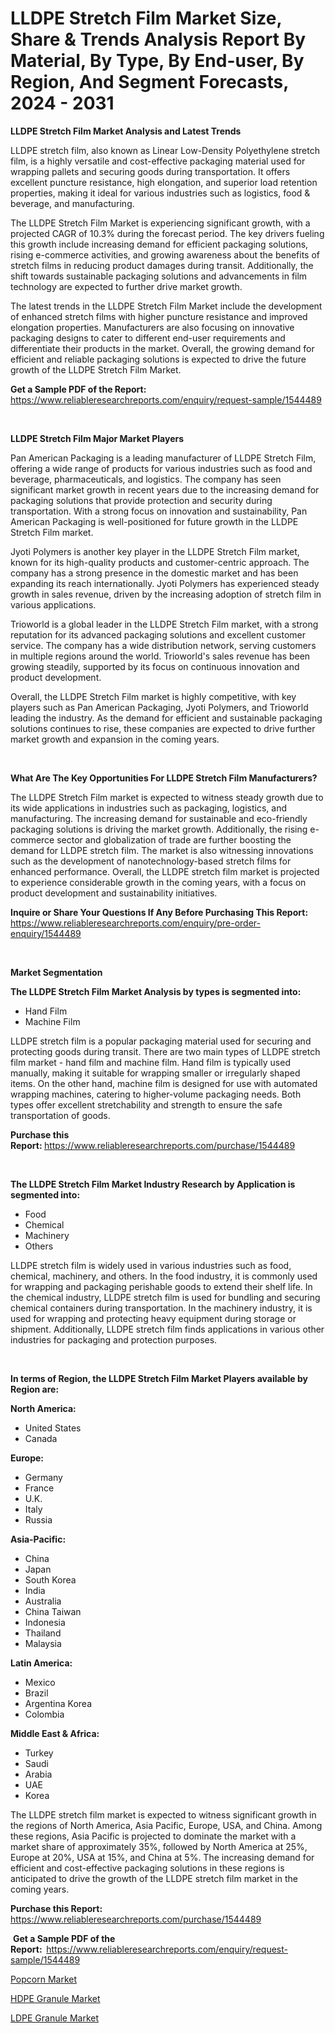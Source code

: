 <p><h1>LLDPE Stretch Film Market Size, Share & Trends Analysis Report By Material, By Type, By End-user, By Region, And Segment Forecasts, 2024 - 2031</h1></p><p><strong>LLDPE Stretch Film Market Analysis and Latest Trends</strong></p>
<p><p>LLDPE stretch film, also known as Linear Low-Density Polyethylene stretch film, is a highly versatile and cost-effective packaging material used for wrapping pallets and securing goods during transportation. It offers excellent puncture resistance, high elongation, and superior load retention properties, making it ideal for various industries such as logistics, food & beverage, and manufacturing.</p><p>The LLDPE Stretch Film Market is experiencing significant growth, with a projected CAGR of 10.3% during the forecast period. The key drivers fueling this growth include increasing demand for efficient packaging solutions, rising e-commerce activities, and growing awareness about the benefits of stretch films in reducing product damages during transit. Additionally, the shift towards sustainable packaging solutions and advancements in film technology are expected to further drive market growth.</p><p>The latest trends in the LLDPE Stretch Film Market include the development of enhanced stretch films with higher puncture resistance and improved elongation properties. Manufacturers are also focusing on innovative packaging designs to cater to different end-user requirements and differentiate their products in the market. Overall, the growing demand for efficient and reliable packaging solutions is expected to drive the future growth of the LLDPE Stretch Film Market.</p></p>
<p><strong>Get a Sample PDF of the Report:&nbsp;</strong> <a href="https://www.reliableresearchreports.com/enquiry/request-sample/1544489">https://www.reliableresearchreports.com/enquiry/request-sample/1544489</a></p>
<p>&nbsp;</p>
<p><strong>LLDPE Stretch Film Major Market Players</strong></p>
<p><p>Pan American Packaging is a leading manufacturer of LLDPE Stretch Film, offering a wide range of products for various industries such as food and beverage, pharmaceuticals, and logistics. The company has seen significant market growth in recent years due to the increasing demand for packaging solutions that provide protection and security during transportation. With a strong focus on innovation and sustainability, Pan American Packaging is well-positioned for future growth in the LLDPE Stretch Film market.</p><p>Jyoti Polymers is another key player in the LLDPE Stretch Film market, known for its high-quality products and customer-centric approach. The company has a strong presence in the domestic market and has been expanding its reach internationally. Jyoti Polymers has experienced steady growth in sales revenue, driven by the increasing adoption of stretch film in various applications.</p><p>Trioworld is a global leader in the LLDPE Stretch Film market, with a strong reputation for its advanced packaging solutions and excellent customer service. The company has a wide distribution network, serving customers in multiple regions around the world. Trioworld's sales revenue has been growing steadily, supported by its focus on continuous innovation and product development.</p><p>Overall, the LLDPE Stretch Film market is highly competitive, with key players such as Pan American Packaging, Jyoti Polymers, and Trioworld leading the industry. As the demand for efficient and sustainable packaging solutions continues to rise, these companies are expected to drive further market growth and expansion in the coming years.</p></p>
<p>&nbsp;</p>
<p><strong>What Are The Key Opportunities For LLDPE Stretch Film Manufacturers?</strong></p>
<p><p>The LLDPE Stretch Film market is expected to witness steady growth due to its wide applications in industries such as packaging, logistics, and manufacturing. The increasing demand for sustainable and eco-friendly packaging solutions is driving the market growth. Additionally, the rising e-commerce sector and globalization of trade are further boosting the demand for LLDPE stretch film. The market is also witnessing innovations such as the development of nanotechnology-based stretch films for enhanced performance. Overall, the LLDPE stretch film market is projected to experience considerable growth in the coming years, with a focus on product development and sustainability initiatives.</p></p>
<p><strong>Inquire or Share Your Questions If Any Before Purchasing This Report:</strong> <a href="https://www.reliableresearchreports.com/enquiry/pre-order-enquiry/1544489">https://www.reliableresearchreports.com/enquiry/pre-order-enquiry/1544489</a></p>
<p>&nbsp;</p>
<p><strong>Market Segmentation</strong></p>
<p><strong>The LLDPE Stretch Film Market Analysis by types is segmented into:</strong></p>
<p><ul><li>Hand Film</li><li>Machine Film</li></ul></p>
<p><p>LLDPE stretch film is a popular packaging material used for securing and protecting goods during transit. There are two main types of LLDPE stretch film market - hand film and machine film. Hand film is typically used manually, making it suitable for wrapping smaller or irregularly shaped items. On the other hand, machine film is designed for use with automated wrapping machines, catering to higher-volume packaging needs. Both types offer excellent stretchability and strength to ensure the safe transportation of goods.</p></p>
<p><strong>Purchase this Report:&nbsp;</strong><a href="https://www.reliableresearchreports.com/purchase/1544489">https://www.reliableresearchreports.com/purchase/1544489</a></p>
<p>&nbsp;</p>
<p><strong>The LLDPE Stretch Film Market Industry Research by Application is segmented into:</strong></p>
<p><ul><li>Food</li><li>Chemical</li><li>Machinery</li><li>Others</li></ul></p>
<p><p>LLDPE stretch film is widely used in various industries such as food, chemical, machinery, and others. In the food industry, it is commonly used for wrapping and packaging perishable goods to extend their shelf life. In the chemical industry, LLDPE stretch film is used for bundling and securing chemical containers during transportation. In the machinery industry, it is used for wrapping and protecting heavy equipment during storage or shipment. Additionally, LLDPE stretch film finds applications in various other industries for packaging and protection purposes.</p></p>
<p>&nbsp;</p>
<p><strong>In terms of Region, the LLDPE Stretch Film Market Players available by Region are:</strong></p>
<p>
    <p> <strong> North America: </strong>
        <ul>
            <li>United States</li>
            <li>Canada</li>
        </ul>
        </p> 
    <p> <strong> Europe: </strong>
        <ul>
            <li>Germany</li>
            <li>France</li>
            <li>U.K.</li>
            <li>Italy</li>
            <li>Russia</li>
        </ul>
        </p> 
    <p> <strong> Asia-Pacific: </strong>
        <ul>
            <li>China</li>
            <li>Japan</li>
            <li>South Korea</li>
            <li>India</li>
            <li>Australia</li>
            <li>China Taiwan</li>
            <li>Indonesia</li>
            <li>Thailand</li>
            <li>Malaysia</li>
        </ul>
        </p> 
    <p> <strong> Latin America: </strong>
        <ul>
            <li>Mexico</li>
            <li>Brazil</li>
            <li>Argentina Korea</li>
            <li>Colombia</li>
        </ul>
        </p> 
    <p> <strong> Middle East & Africa: </strong>
        <ul>
            <li>Turkey</li>
            <li>Saudi</li>
            <li>Arabia</li>
            <li>UAE</li>
            <li>Korea</li>
        </ul>
    </p>
    </p>
<p><p>The LLDPE stretch film market is expected to witness significant growth in the regions of North America, Asia Pacific, Europe, USA, and China. Among these regions, Asia Pacific is projected to dominate the market with a market share of approximately 35%, followed by North America at 25%, Europe at 20%, USA at 15%, and China at 5%. The increasing demand for efficient and cost-effective packaging solutions in these regions is anticipated to drive the growth of the LLDPE stretch film market in the coming years.</p></p>
<p><strong>Purchase this Report: </strong><a href="https://www.reliableresearchreports.com/purchase/1544489">https://www.reliableresearchreports.com/purchase/1544489</a></p>
<p>&nbsp;<strong>Get a Sample PDF of the Report:&nbsp;&nbsp;</strong><a href="https://www.reliableresearchreports.com/enquiry/request-sample/1544489">https://www.reliableresearchreports.com/enquiry/request-sample/1544489</a></p>
<p><strong></strong></p>
<p><p><a href="https://view.publitas.com/reportprime-1/popcorn-market-research-report-provides-critical-insights-that-can-help-shape-business-development-and-investment-strategies/">Popcorn Market</a></p><p><a href="https://github.com/lataunyatinikmelvin59ilbd0dv/Market-Research-Report-List-1/blob/main/hdpe-granule-market.md">HDPE Granule Market</a></p><p><a href="https://github.com/pgtimber/Market-Research-Report-List-1/blob/main/ldpe-granule-market.md">LDPE Granule Market</a></p></p>